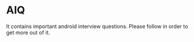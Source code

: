 # AIQ

It contains important android interview questions. Please follow in order to get more out of it.

